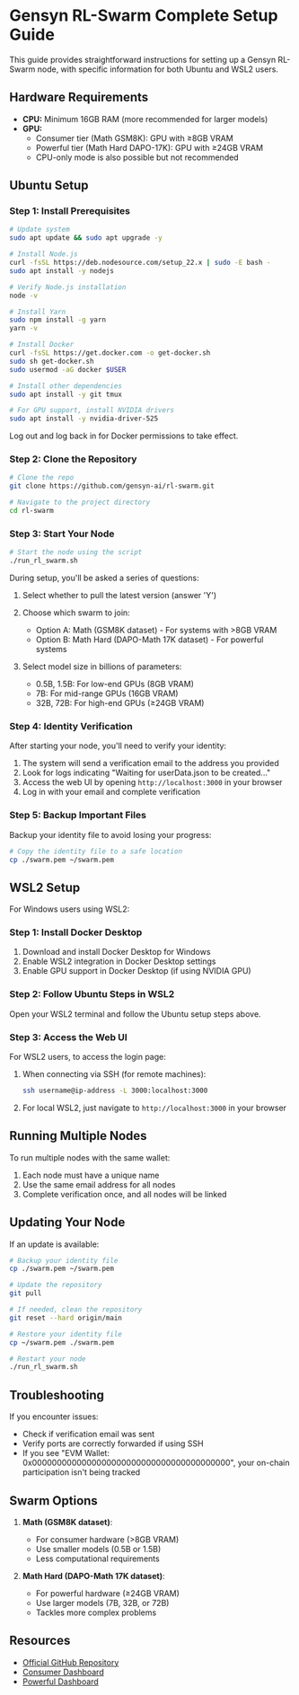 # Gensyn RL-Swarm Complete Setup Guide

This guide provides straightforward instructions for setting up a Gensyn RL-Swarm node, with specific information for both Ubuntu and WSL2 users.

## Hardware Requirements

- **CPU:** Minimum 16GB RAM (more recommended for larger models)
- **GPU:** 
  - Consumer tier (Math GSM8K): GPU with ≥8GB VRAM
  - Powerful tier (Math Hard DAPO-17K): GPU with ≥24GB VRAM
  - CPU-only mode is also possible but not recommended

## Ubuntu Setup

### Step 1: Install Prerequisites

```bash
# Update system
sudo apt update && sudo apt upgrade -y

# Install Node.js
curl -fsSL https://deb.nodesource.com/setup_22.x | sudo -E bash -
sudo apt install -y nodejs

# Verify Node.js installation
node -v

# Install Yarn
sudo npm install -g yarn
yarn -v

# Install Docker
curl -fsSL https://get.docker.com -o get-docker.sh
sudo sh get-docker.sh
sudo usermod -aG docker $USER

# Install other dependencies
sudo apt install -y git tmux

# For GPU support, install NVIDIA drivers
sudo apt install -y nvidia-driver-525
```

Log out and log back in for Docker permissions to take effect.

### Step 2: Clone the Repository

```bash
# Clone the repo
git clone https://github.com/gensyn-ai/rl-swarm.git

# Navigate to the project directory
cd rl-swarm
```

### Step 3: Start Your Node

```bash
# Start the node using the script
./run_rl_swarm.sh
```

During setup, you'll be asked a series of questions:

1. Select whether to pull the latest version (answer 'Y')
2. Choose which swarm to join:
   - Option A: Math (GSM8K dataset) - For systems with >8GB VRAM
   - Option B: Math Hard (DAPO-Math 17K dataset) - For powerful systems

3. Select model size in billions of parameters:
   - 0.5B, 1.5B: For low-end GPUs (8GB VRAM)
   - 7B: For mid-range GPUs (16GB VRAM)
   - 32B, 72B: For high-end GPUs (≥24GB VRAM)

### Step 4: Identity Verification

After starting your node, you'll need to verify your identity:

1. The system will send a verification email to the address you provided
2. Look for logs indicating "Waiting for userData.json to be created..."
3. Access the web UI by opening `http://localhost:3000` in your browser
4. Log in with your email and complete verification

### Step 5: Backup Important Files

Backup your identity file to avoid losing your progress:

```bash
# Copy the identity file to a safe location
cp ./swarm.pem ~/swarm.pem
```

## WSL2 Setup

For Windows users using WSL2:

### Step 1: Install Docker Desktop

1. Download and install Docker Desktop for Windows
2. Enable WSL2 integration in Docker Desktop settings
3. Enable GPU support in Docker Desktop (if using NVIDIA GPU)

### Step 2: Follow Ubuntu Steps in WSL2

Open your WSL2 terminal and follow the Ubuntu setup steps above.

### Step 3: Access the Web UI

For WSL2 users, to access the login page:

1. When connecting via SSH (for remote machines):
   ```bash
   ssh username@ip-address -L 3000:localhost:3000
   ```

2. For local WSL2, just navigate to `http://localhost:3000` in your browser

## Running Multiple Nodes

To run multiple nodes with the same wallet:

1. Each node must have a unique name
2. Use the same email address for all nodes
3. Complete verification once, and all nodes will be linked

## Updating Your Node

If an update is available:

```bash
# Backup your identity file
cp ./swarm.pem ~/swarm.pem

# Update the repository
git pull

# If needed, clean the repository
git reset --hard origin/main

# Restore your identity file
cp ~/swarm.pem ./swarm.pem

# Restart your node
./run_rl_swarm.sh
```

## Troubleshooting

If you encounter issues:

- Check if verification email was sent
- Verify ports are correctly forwarded if using SSH
- If you see "EVM Wallet: 0x0000000000000000000000000000000000000000", your on-chain participation isn't being tracked

## Swarm Options

1. **Math (GSM8K dataset)**:
   - For consumer hardware (>8GB VRAM)
   - Use smaller models (0.5B or 1.5B)
   - Less computational requirements

2. **Math Hard (DAPO-Math 17K dataset)**:
   - For powerful hardware (≥24GB VRAM)
   - Use larger models (7B, 32B, or 72B)
   - Tackles more complex problems

## Resources

- [Official GitHub Repository](https://github.com/gensyn-ai/rl-swarm)
- [Consumer Dashboard](https://app.gensyn.ai/dashboard)
- [Powerful Dashboard](https://app.gensyn.ai/dashboard-hard)
